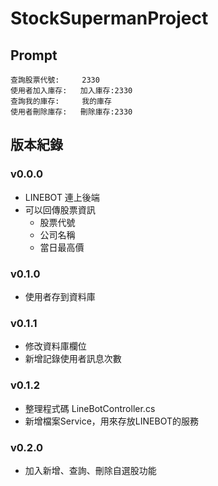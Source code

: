 # StockSupermanProject

## Prompt

```
查詢股票代號:     2330
使用者加入庫存:   加入庫存:2330
查詢我的庫存:     我的庫存
使用者刪除庫存:   刪除庫存:2330
```

## 版本紀錄
### v0.0.0

- LINEBOT 連上後端
- 可以回傳股票資訊
    - 股票代號
    - 公司名稱
    - 當日最高價

### v0.1.0

- 使用者存到資料庫

### v0.1.1

- 修改資料庫欄位
- 新增記錄使用者訊息次數

### v0.1.2

- 整理程式碼 LineBotController.cs
- 新增檔案Service，用來存放LINEBOT的服務

### v0.2.0

- 加入新增、查詢、刪除自選股功能